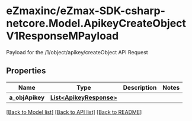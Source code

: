 # eZmaxinc/eZmax-SDK-csharp-netcore.Model.ApikeyCreateObjectV1ResponseMPayload
Payload for the /1/object/apikey/createObject API Request
## Properties

Name | Type | Description | Notes
------------ | ------------- | ------------- | -------------
**a_objApikey** | [**List&lt;ApikeyResponse&gt;**](ApikeyResponse.md) |  | 

[[Back to Model list]](../README.md#documentation-for-models) [[Back to API list]](../README.md#documentation-for-api-endpoints) [[Back to README]](../README.md)

